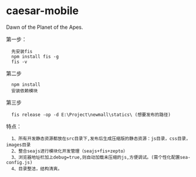 # caesar-mobile
Dawn of the Planet of the Apes.

第一步：

      先安装fis
      npm install fis -g
      fis -v

第二步

      npm install 
      安装依赖模块
    
第三步

      fis release -op -d E:\Project\newmall\statics\ (想要发布的路径)
    
特点：

      1、所有开发静态资源都放在src目录下,发布后生成压缩版的静态资源：js目录，css目录，images目录
      2、整合seajs进行模块化开发管理（seajs+fis+zepto）
      3、浏览器地址栏加上debug=true,则自动加载未压缩的js,方便调试。(需个性化配置sea-config.js)
      4、目录整洁，结构清爽。
